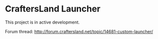 # CraftersLand Launcher

This project is in active development. 

Forum thread: http://forum.craftersland.net/topic/14681-custom-launcher/
